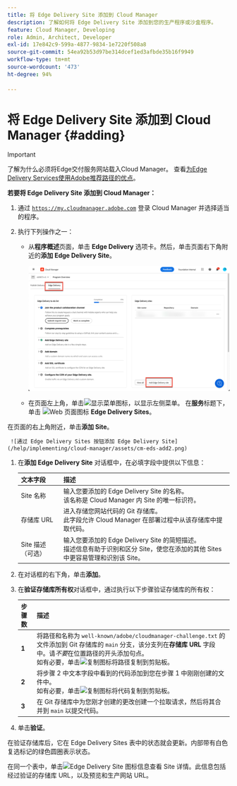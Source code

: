 ```yaml
---
title: 将 Edge Delivery Site 添加到 Cloud Manager
description: 了解如何将 Edge Delivery Site 添加到您的生产程序或沙盒程序。
feature: Cloud Manager, Developing
role: Admin, Architect, Developer
exl-id: 17e842c9-599a-4877-9834-1e7220f508a8
source-git-commit: 54ea92b53d97be314dcef1ed3afbde35b16f9949
workflow-type: tm+mt
source-wordcount: '473'
ht-degree: 94%

---
```


# 将 Edge Delivery Site 添加到 Cloud Manager {#adding}

>[!IMPORTANT]
>
>了解为什么必须将Edge交付服务网站载入Cloud Manager。 查看[为Edge Delivery Services使用Adobe推荐路径的优点](/help/implementing/cloud-manager/edge-delivery/introduction-to-edge-delivery-services.md#recommended-path-eds)。

**若要将 Edge Delivery Site 添加到 Cloud Manager：**

1. 通过 [`https://my.cloudmanager.adobe.com`](https://my.cloudmanager.adobe.com/) 登录 Cloud Manager 并选择适当的程序。
1. 执行下列操作之一：

   * 从&#x200B;**程序概述**&#x200B;页面，单击 **Edge Delivery** 选项卡。然后，单击页面右下角附近的&#x200B;**添加 Edge Delivery Site**。

     ![从 Edge Delivery 选项卡添加 Edge Delivery Site](/help/implementing/cloud-manager/assets/cm-eds-add1.png)

   * 在页面左上角，单击![显示菜单图标](https://spectrum.adobe.com/static/icons/workflow_18/Smock_ShowMenu_18_N.svg)，以显示左侧菜单。
在&#x200B;**服务**&#x200B;标题下，单击 ![Web 页面图标](https://spectrum.adobe.com/static/icons/workflow_18/Smock_WebPages_18_N.svg) **Edge Delivery Sites**。

在页面的右上角附近，单击&#x200B;**添加 Site**。

     ![通过 Edge Delivery Sites 按钮添加 Edge Delivery Site](/help/implementing/cloud-manager/assets/cm-eds-add2.png)

1. 在&#x200B;**添加 Edge Delivery Site** 对话框中，在必填字段中提供以下信息：

   | 文本字段 | 描述 |
   | - | --- |
   | Site 名称 | 输入您要添加的 Edge Delivery Site 的名称。<br>该名称是 Cloud Manager 内 Site 的唯一标识符。 |
   | 存储库 URL | 进入存储您网站代码的 Git 存储库。<br>此字段允许 Cloud Manager 在部署过程中从该存储库中提取代码。 |
   | Site 描述（可选） | 输入您要添加的 Edge Delivery Site 的简短描述。<br>描述信息有助于识别和区分 Site，使您在添加的其他 Sites 中更容易管理和识别该 Site。 |

1. 在对话框的右下角，单击&#x200B;**添加**。

1. 在&#x200B;**验证存储库所有权**&#x200B;对话框中，通过执行以下步骤验证存储库的所有权：

   | 步骤数 | 描述 |
   | - | - |
   | **1** | 将路径和名称为 `well-known/adobe/cloudmanager-challenge.txt` 的文件添加到 Git 存储库的 `main` 分支，该分支列在&#x200B;**存储库 URL** 字段中。请&#x200B;*不要*&#x200B;在位置路径的开头添加句点。<br>如有必要，单击![复制图标](https://spectrum.adobe.com/static/icons/workflow_18/Smock_Copy_18_N.svg)将路径复制到剪贴板。 |
   | **2** | 将步骤 2 中文本字段中看到的代码添加到您在步骤 1 中刚刚创建的文件中。<br>如有必要，单击![复制图标](https://spectrum.adobe.com/static/icons/workflow_18/Smock_Copy_18_N.svg)将代码复制到剪贴板。 |
   | **3** | 在 Git 存储库中为您刚才创建的更改创建一个拉取请求，然后将其合并到 `main` 以提交代码。 |

1. 单击&#x200B;**验证**。

在验证存储库后，它在 Edge Delivery Sites 表中的状态就会更新。内部带有白色复选标记的绿色圆圈表示状态。

在同一个表中，单击![Edge Delivery Site 图标信息](https://spectrum.adobe.com/static/icons/workflow_18/Smock_InfoOutline_18_N.svg)查看 Site 详情。此信息包括经过验证的存储库 URL，以及预览和生产网站 URL。
